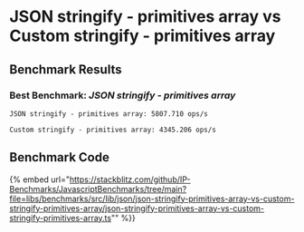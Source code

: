 
# JSON stringify - primitives array vs Custom stringify - primitives array
## Benchmark Results
### Best Benchmark: *JSON stringify - primitives array*
```
JSON stringify - primitives array: 5807.710 ops/s
```

```
Custom stringify - primitives array: 4345.206 ops/s
```

## Benchmark Code
{% embed url="https://stackblitz.com/github/IP-Benchmarks/JavascriptBenchmarks/tree/main?file=libs/benchmarks/src/lib/json/json-stringify-primitives-array-vs-custom-stringify-primitives-array/json-stringify-primitives-array-vs-custom-stringify-primitives-array.ts"" %}}  
